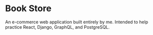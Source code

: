 # Book Store
An e-commerce web application built entirely by me. Intended to help practice React, Django, GraphQL, and PostgreSQL.

